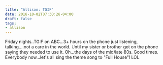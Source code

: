 ```yaml
---
title: "Allison: TGIF"
date: 2018-10-02T07:30:28-04:00
draft: false
tags:
- allison
---
```


Friday nights..TGIF on ABC...3+ hours on the phone just listening, talking....not a care in the world.  Until my sister or brother got  on the phone saying they needed to use it.  Oh...the days of the mid/late 80s.  Good times.  Everybody now...let's all sing the theme song to "Full House"!  LOL
